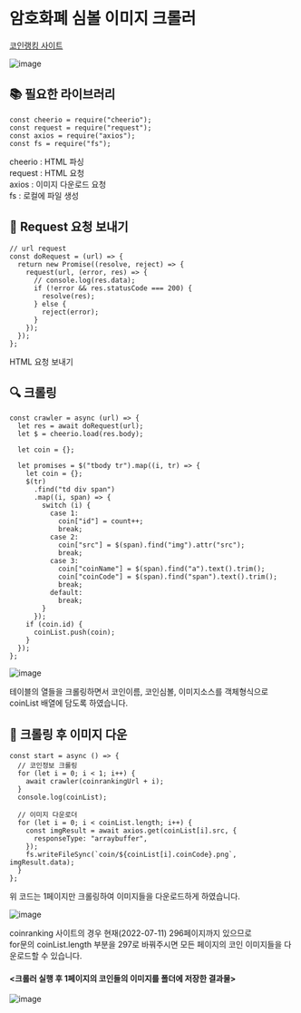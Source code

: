 # 암호화폐 심볼 이미지 크롤러

[코인랭킹 사이트](https://coinranking.com/)

![image](https://user-images.githubusercontent.com/74912530/178154317-16ce6d97-b518-42ee-814d-144acb1bb5cb.png)


## 📚 필요한 라이브러리
```
const cheerio = require("cheerio");
const request = require("request");
const axios = require("axios");
const fs = require("fs");
```
cheerio : HTML 파싱  
request : HTML 요청  
axios : 이미지 다운로드 요청  
fs : 로컬에 파일 생성  

## 🚀 Request 요청 보내기
```
// url request
const doRequest = (url) => {
  return new Promise((resolve, reject) => {
    request(url, (error, res) => {
      // console.log(res.data);
      if (!error && res.statusCode === 200) {
        resolve(res);
      } else {
        reject(error);
      }
    });
  });
};
```
HTML 요청 보내기

## 🔍 크롤링
```
const crawler = async (url) => {
  let res = await doRequest(url);
  let $ = cheerio.load(res.body);

  let coin = {};

  let promises = $("tbody tr").map((i, tr) => {
    let coin = {};
    $(tr)
      .find("td div span")
      .map((i, span) => {
        switch (i) {
          case 1:
            coin["id"] = count++;
            break;
          case 2:
            coin["src"] = $(span).find("img").attr("src");
            break;
          case 3:
            coin["coinName"] = $(span).find("a").text().trim();
            coin["coinCode"] = $(span).find("span").text().trim();
            break;
          default:
            break;
        }
      });
    if (coin.id) {
      coinList.push(coin);
    }
  });
};
```

![image](https://user-images.githubusercontent.com/74912530/178154727-ab9c1cda-9b3c-4237-839b-4f4ac24b1685.png)

테이블의 열들을 크롤링하면서 코인이름, 코인심볼, 이미지소스를 객체형식으로 coinList 배열에 담도록 하였습니다.

## 📁 크롤링 후 이미지 다운
```
const start = async () => {
  // 코인정보 크롤링
  for (let i = 0; i < 1; i++) {
    await crawler(coinrankingUrl + i);
  }
  console.log(coinList);

  // 이미지 다운로더
  for (let i = 0; i < coinList.length; i++) {
    const imgResult = await axios.get(coinList[i].src, {
      responseType: "arraybuffer",
    });
    fs.writeFileSync(`coin/${coinList[i].coinCode}.png`, imgResult.data);
  }
};
```

위 코드는 1페이지만 크롤링하여 이미지들을 다운로드하게 하였습니다.

![image](https://user-images.githubusercontent.com/74912530/178154647-e0d6485e-6d45-4bef-86e7-2a49d285e005.png)

coinranking 사이트의 경우 현재(2022-07-11) 296페이지까지 있으므로  
for문의 coinList.length 부분을 297로 바꿔주시면 모든 페이지의 코인 이미지들을 다운로드할 수 있습니다.  


#### <크롤러 실행 후 1페이지의 코인들의 이미지를 폴더에 저장한 결과물>

![image](https://user-images.githubusercontent.com/74912530/178154591-8ec9f428-b807-4fea-a017-bc635f155335.png)




